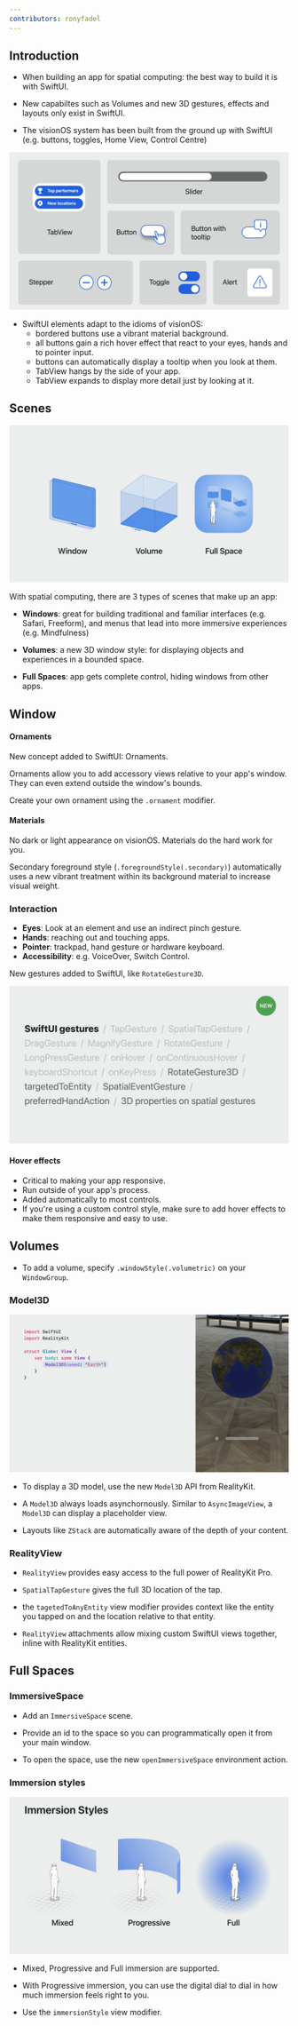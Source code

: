 ```yaml
---
contributors: ronyfadel
---
```


## Introduction

* When building an app for spatial computing: the best way to build it is with SwiftUI.

* New capabiltes such as Volumes and new 3D gestures, effects and layouts only exist in SwiftUI.

* The visionOS system has been built from the ground up with SwiftUI (e.g. buttons, toggles, Home View, Control Centre)

![Overview of SwiftUI view components optimized for visionOS][ui-components]

[ui-components]: ../../../images/notes/wwdc23/10109/ui-components.png

* SwiftUI elements adapt to the idioms of visionOS:
	* bordered buttons use a vibrant material background.
	* all buttons gain a rich hover effect that react to your eyes, hands and to pointer input.
	* buttons can automatically display a tooltip when you look at them.
	* TabView hangs by the side of your app.
	* TabView expands to display more detail just by looking at it.


## Scenes

![Kinds of Scenes on visionOS: Window, Volume, or Full Space][spatial-scenes]

[spatial-scenes]: ../../../images/notes/wwdc23/10109/spatial-scenes.png

With spatial computing, there are 3 types of scenes that make up an app:
* **Windows**: great for building traditional and familiar interfaces (e.g. Safari, Freeform), and menus that lead into more immersive experiences (e.g. Mindfulness)

* **Volumes**: a new 3D window style: for displaying objects and experiences in a bounded space.

* **Full Spaces**: app gets complete control, hiding windows from other apps.

## Window

#### Ornaments

New concept added to SwiftUI: Ornaments.

Ornaments allow you to add accessory views relative to your app's window. They can even extend outside the window's bounds.

Create your own ornament using the `.ornament` modifier.

#### Materials

No dark or light appearance on visionOS. Materials do the hard work for you.

Secondary foreground style (`.foregroundStyle(.secondary)`) automatically uses a new vibrant treatment within its background material to increase visual weight.

### Interaction
- **Eyes**: Look at an element and use an indirect pinch gesture.
- **Hands**: reaching out and touching apps.
- **Pointer**: trackpad, hand gesture or hardware keyboard.
- **Accessibility**: e.g. VoiceOver, Switch Control.

New gestures added to SwiftUI, like `RotateGesture3D`.

![New SwiftUI gestures: RotateGesture3D, targetedToEntity, SpatialEventGesture, preferredHandAction, 3D properties on spatial gestures][spacial-swiftui-gestures]

[spacial-swiftui-gestures]: ../../../images/notes/wwdc23/10109/spacial-swiftui-gestures.png

#### Hover effects
* Critical to making your app responsive.
* Run outside of your app's process.
* Added automatically to most controls.
* If you're using a custom control style, make sure to add hover effects to make them responsive and easy to use.

## Volumes
* To add a volume, specify `.windowStyle(.volumetric)` on your `WindowGroup`.

### Model3D

![Use Model3D in SwiftUI like an AsyncImage][model3d]

[model3d]: ../../../images/notes/wwdc23/10109/model3d.png

* To display a 3D model, use the new `Model3D` API from RealityKit.

* A `Model3D` always loads asynchornously. Similar to `AsyncImageView`, a `Model3D` can display a placeholder view.

* Layouts like `ZStack` are automatically aware of the depth of your content.

### RealityView

* `RealityView` provides easy access to the full power of RealityKit Pro.

* `SpatialTapGesture` gives the full 3D location of the tap.

* the `tagetedToAnyEntity` view modifier provides context like the entity you tapped on and the location relative to that entity.

* `RealityView` attachments allow mixing custom SwiftUI views together, inline with RealityKit entities.

## Full Spaces

### ImmersiveSpace

* Add an `ImmersiveSpace` scene.

* Provide an id to the space so you can programmatically open it from your main window.

* To open the space, use the new `openImmersiveSpace` environment action.

### Immersion styles

![Styles of Immersion on visionOS: Mixed, Progressive, or Full][immersion-styles]

[immersion-styles]: ../../../images/notes/wwdc23/10109/immersion-styles.png

* Mixed, Progressive and Full immersion are supported.

* With Progressive immersion, you can use the digital dial to dial in how much immersion feels right to you.

* Use the `immersionStyle` view modifier.
